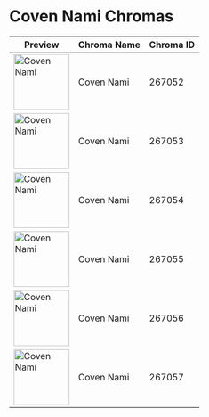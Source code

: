 # Coven Nami Chromas

| Preview | Chroma Name | Chroma ID |
|---|---|---|
| <img src='https://raw.communitydragon.org/latest/plugins/rcp-be-lol-game-data/global/default/v1/champion-chroma-images/267/267052.png' alt='Coven Nami' width='100'> | Coven Nami | 267052 |
| <img src='https://raw.communitydragon.org/latest/plugins/rcp-be-lol-game-data/global/default/v1/champion-chroma-images/267/267053.png' alt='Coven Nami' width='100'> | Coven Nami | 267053 |
| <img src='https://raw.communitydragon.org/latest/plugins/rcp-be-lol-game-data/global/default/v1/champion-chroma-images/267/267054.png' alt='Coven Nami' width='100'> | Coven Nami | 267054 |
| <img src='https://raw.communitydragon.org/latest/plugins/rcp-be-lol-game-data/global/default/v1/champion-chroma-images/267/267055.png' alt='Coven Nami' width='100'> | Coven Nami | 267055 |
| <img src='https://raw.communitydragon.org/latest/plugins/rcp-be-lol-game-data/global/default/v1/champion-chroma-images/267/267056.png' alt='Coven Nami' width='100'> | Coven Nami | 267056 |
| <img src='https://raw.communitydragon.org/latest/plugins/rcp-be-lol-game-data/global/default/v1/champion-chroma-images/267/267057.png' alt='Coven Nami' width='100'> | Coven Nami | 267057 |
